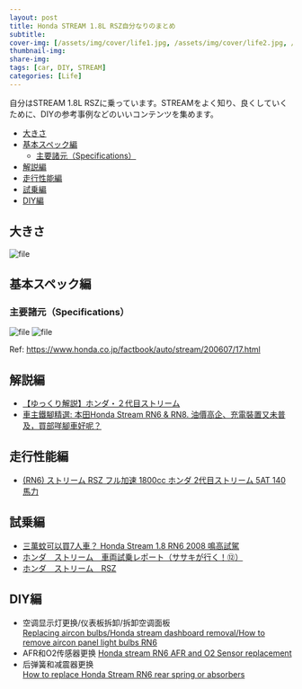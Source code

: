 ```yaml
---
layout: post
title: Honda STREAM 1.8L RSZ自分なりのまとめ
subtitle: 
cover-img: [/assets/img/cover/life1.jpg, /assets/img/cover/life2.jpg, /assets/img/cover/life3.jpg]
thumbnail-img: 
share-img:
tags: [car, DIY, STREAM]
categories: [Life]
---
```


自分はSTREAM 1.8L RSZに乗っています。STREAMをよく知り、良くしていくために、DIYの参考事例などのいいコンテンツを集めます。

<!-- vim-markdown-toc GFM -->

* [大きさ](#大きさ)
* [基本スペック編](#基本スペック編)
  * [主要諸元（Specifications）](#主要諸元specifications)
* [解説編](#解説編)
* [走行性能編](#走行性能編)
* [試乗編](#試乗編)
* [DIY編](#diy編)

<!-- vim-markdown-toc -->

## 大きさ
![file](https://i.imgur.com/Zclqz9o.png)

## 基本スペック編
### 主要諸元（Specifications）

![file](https://i.imgur.com/0hF2r2Q.png)
![file](https://i.imgur.com/ThyI6pe.png)

Ref: https://www.honda.co.jp/factbook/auto/stream/200607/17.html

## 解説編
- [【ゆっくり解説】ホンダ・２代目ストリーム](https://www.youtube.com/watch?v=HX8tYbb60Ew)
- [車主鐵腳精選: 本田Honda Stream RN6 & RN8. 油價高企、充電裝置又未普及，買部咩腳車好呢？](https://www.youtube.com/watch?v=7M5m2eSCnPs)

## 走行性能編
- [(RN6) ストリーム RSZ フル加速 1800cc ホンダ 2代目ストリーム 5AT 140馬力](https://www.youtube.com/watch?v=YPJl5XW2Jc8)

## 試乗編
- [三萬蚊可以買7人車？ Honda Stream 1.8 RN6 2008 鳴高試駕](https://www.youtube.com/watch?v=7dldNg99H0o)
- [ホンダ　ストリーム　車両試乗レポート（ササキが行く！⑫）](https://www.youtube.com/watch?v=yzqLa1GCStw)
- [ホンダ　ストリーム　RSZ](https://www.youtube.com/watch?v=fhuRyYnUxs8)

## DIY編
- 空调显示灯更换/仪表板拆卸/拆卸空调面板  
  [Replacing aircon bulbs/Honda stream dashboard removal/How to remove aircon panel light bulbs RN6](https://www.youtube.com/watch?v=MPJv0HtxzQQ)
- AFR和O2传感器更换 
  [Honda stream RN6 AFR and O2 Sensor replacement](https://www.youtube.com/watch?v=wFAjONd6kMg)
- 后弹簧和减震器更换  
  [How to replace Honda Stream RN6 rear spring or absorbers](https://www.youtube.com/watch?v=1o1YVc91W-Q)

